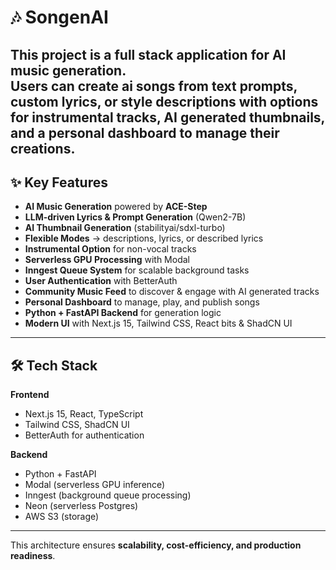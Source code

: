 # 🎶 SongenAI

This project is a full stack application for AI music generation.  
Users can create ai songs from text prompts, custom lyrics, or style descriptions with options for instrumental tracks, AI generated thumbnails, and a personal dashboard to manage their creations. 
---

## ✨ Key Features

- **AI Music Generation** powered by **ACE-Step**  
- **LLM-driven Lyrics & Prompt Generation** (Qwen2-7B)  
- **AI Thumbnail Generation** (stabilityai/sdxl-turbo)  
- **Flexible Modes** → descriptions, lyrics, or described lyrics  
- **Instrumental Option** for non-vocal tracks  
- **Serverless GPU Processing** with Modal  
- **Inngest Queue System** for scalable background tasks  
- **User Authentication** with BetterAuth  
- **Community Music Feed** to discover & engage with AI generated tracks  
- **Personal Dashboard** to manage, play, and publish songs  
- **Python + FastAPI Backend** for generation logic  
- **Modern UI** with Next.js 15, Tailwind CSS, React bits & ShadCN UI  

---

## 🛠️ Tech Stack

**Frontend**
- Next.js 15, React, TypeScript  
- Tailwind CSS, ShadCN UI  
- BetterAuth for authentication  

**Backend**
- Python + FastAPI  
- Modal (serverless GPU inference)  
- Inngest (background queue processing)  
- Neon (serverless Postgres)  
- AWS S3 (storage)
  
---

This architecture ensures **scalability, cost-efficiency, and production readiness**.  

